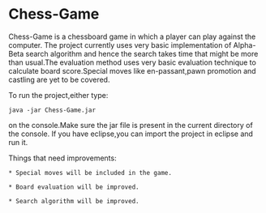 Chess-Game
==========
Chess-Game is a chessboard game in which a player can play against the computer.
The project currently uses very basic implementation of Alpha-Beta search algorithm
and hence the search takes time that might be more than usual.The evaluation method 
uses very basic evaluation technique to calculate board score.Special moves like 
en-passant,pawn promotion and castling are yet to be covered.


To run the project,either type:
	
	java -jar Chess-Game.jar
	
on the console.Make sure the jar file is present in the current directory of the console.
If you have eclipse,you can import the project in eclipse and run it.


Things that need improvements:

	* Special moves will be included in the game.

	* Board evaluation will be improved.

	* Search algorithm will be improved.
